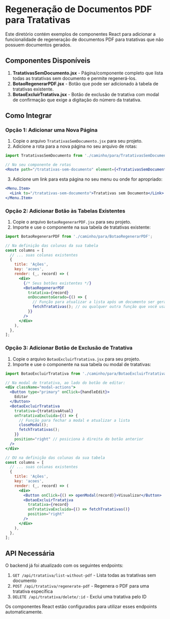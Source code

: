 # Regeneração de Documentos PDF para Tratativas

Este diretório contém exemplos de componentes React para adicionar a funcionalidade de regeneração de documentos PDF para tratativas que não possuem documentos gerados.

## Componentes Disponíveis

1. **TratativasSemDocumento.jsx** - Página/componente completo que lista todas as tratativas sem documento e permite regenerá-los.
2. **BotaoRegenerarPDF.jsx** - Botão que pode ser adicionado à tabela de tratativas existente.
3. **BotaoExcluirTratativa.jsx** - Botão de exclusão de tratativa com modal de confirmação que exige a digitação do número da tratativa.

## Como Integrar

### Opção 1: Adicionar uma Nova Página

1. Copie o arquivo `TratativasSemDocumento.jsx` para seu projeto.
2. Adicione a rota para a nova página no seu arquivo de rotas:

```jsx
import TratativasSemDocumento from './caminho/para/TratativasSemDocumento';

// No seu componente de rotas
<Route path="/tratativas-sem-documento" element={<TratativasSemDocumento />} />
```

3. Adicione um link para esta página no seu menu ou onde for apropriado:

```jsx
<Menu.Item>
  <Link to="/tratativas-sem-documento">Tratativas sem Documento</Link>
</Menu.Item>
```

### Opção 2: Adicionar Botão às Tabelas Existentes

1. Copie o arquivo `BotaoRegenerarPDF.jsx` para seu projeto.
2. Importe e use o componente na sua tabela de tratativas existente:

```jsx
import BotaoRegenerarPDF from './caminho/para/BotaoRegenerarPDF';

// Na definição das colunas da sua tabela
const columns = [
  // ... suas colunas existentes
  {
    title: 'Ações',
    key: 'acoes',
    render: (_, record) => (
      <div>
        {/* Seus botões existentes */}
        <BotaoRegenerarPDF 
          tratativa={record} 
          onDocumentoGerado={() => {
            // Função para atualizar a lista após um documento ser gerado
            fetchTratativas(); // ou qualquer outra função que você usa para recarregar os dados
          }} 
        />
      </div>
    ),
  },
];
```

### Opção 3: Adicionar Botão de Exclusão de Tratativa

1. Copie o arquivo `BotaoExcluirTratativa.jsx` para seu projeto.
2. Importe e use o componente na sua tabela ou modal de tratativas:

```jsx
import BotaoExcluirTratativa from './caminho/para/BotaoExcluirTratativa';

// Na modal de tratativa, ao lado do botão de editar:
<div className="modal-actions">
  <Button type="primary" onClick={handleEdit}>
    Editar
  </Button>
  <BotaoExcluirTratativa 
    tratativa={tratativaAtual} 
    onTratativaExcluida={() => {
      // Função para fechar a modal e atualizar a lista
      closeModal();
      fetchTratativas();
    }}
    position="right" // posiciona à direita do botão anterior
  />
</div>

// OU na definição das colunas da sua tabela
const columns = [
  // ... suas colunas existentes
  {
    title: 'Ações',
    key: 'acoes',
    render: (_, record) => (
      <div>
        <Button onClick={() => openModal(record)}>Visualizar</Button>
        <BotaoExcluirTratativa 
          tratativa={record}
          onTratativaExcluida={() => fetchTratativas()}
          position="right"
        />
      </div>
    ),
  },
];
```

## API Necessária

O backend já foi atualizado com os seguintes endpoints:

1. `GET /api/tratativa/list-without-pdf` - Lista todas as tratativas sem documento
2. `POST /api/tratativa/regenerate-pdf` - Regenera o PDF para uma tratativa específica
3. `DELETE /api/tratativa/delete/:id` - Exclui uma tratativa pelo ID

Os componentes React estão configurados para utilizar esses endpoints automaticamente. 